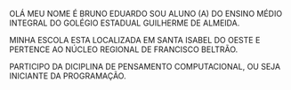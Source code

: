 OLÁ MEU NOME É BRUNO EDUARDO SOU ALUNO (A)
DO ENSINO MÉDIO INTEGRAL DO GOLÉGIO ESTADUAL GUILHERME DE ALMEIDA.

MINHA ESCOLA ESTA LOCALIZADA EM SANTA ISABEL DO OESTE
E PERTENCE AO NÚCLEO REGIONAL DE FRANCISCO BELTRÃO.

PARTICIPO DA DICIPLINA DE PENSAMENTO COMPUTACIONAL, OU SEJA INICIANTE DA PROGRAMAÇÃO.
